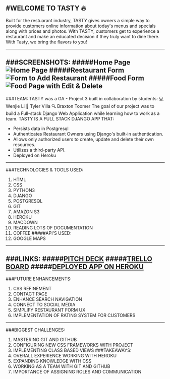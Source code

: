 #WELCOME TO TASTY 🔥
---
Built for the restuarant industry, TASTY gives owners a simple way to provide customers online information about today's menus and specials along with prices and photos.
With TASTY, customers get to experience a restaurant and make an educated decision if they truly want to dine there.
With Tasty, we bring the flavors to you!  
___
###SCREENSHOTS:
#####Home Page
![Home Page](https://i.imgur.com/uWiSupf.png)
#####Restaurant Form
![Form to Add Restaurant](https://i.imgur.com/VtGyLa3.png)
#####Food Form
![Food Page with Edit & Delete](https://i.imgur.com/3pp6l4x.png)
---
###TEAM:
TASTY was a GA - Project 3 built in collaboration by students:
            💻    Wenjie Li
            🎨    Tyler Villa
            🔍    Braxton Toomer
The goal of our project was to build a Full-stack Django Web Application while learning how to work as a team.
TASTY IS A FULL STACK DJANGO APP THAT:
* Persists data in Postgresql
* Authenticates Restaurant Owners using Django's built-in authentication.
* Allows only authorized users to create, update and delete their own resources.
* Utilizes a third-party API.
* Deployed on Heroku
---
###TECHNOLOGIES & TOOLS USED:
1. HTML
2. CSS
3. PYTHON3
4. DJANGO
5. POSTGRESQL
6. GIT
7. AMAZON S3
8. HEROKU
9. MACDOWN
10. READING LOTS OF DOCUMENTATION
10. COFFEE
#####API'S USED:
1. GOOGLE MAPS
---
###LINKS:
#####[PITCH DECK](https://create.piktochart.com/output/40798764-tasty)
#####[TRELLO BOARD](https://trello.com/b/PjRlStrU/project3)
#####[DEPLOYED APP ON HEROKU](http://menunav.herokuapp.com/)
---
###FUTURE ENHANCEMENTS:
1. CSS REFINEMENT
2. CONTACT PAGE
3. ENHANCE SEARCH NAVIGATION
4. CONNECT TO SOCIAL MEDIA
5. SIMPLIFY RESTAURANT FORM UX
6. IMPLEMENTATION OF RATING SYSTEM FOR CUSTOMERS
---
###BIGGEST CHALLENGES:
1. MASTERING GIT AND GITHUB
2. CONFIGURING NEW CSS FRAMEWORKS WITH PROJECT
3. IMPLEMENTING CLASS BASED VIEWS 
###TAKEAWAYS:
1. OVERALL EXPERIENCE WORKING WITH HEROKU
2. EXPANDING KNOWLEDGE WITH CSS
3. WORKING AS A TEAM WITH GIT AND GITHUB
4. IMPORTANCE OF ASSIGNING ROLES AND COMMUNICATION
